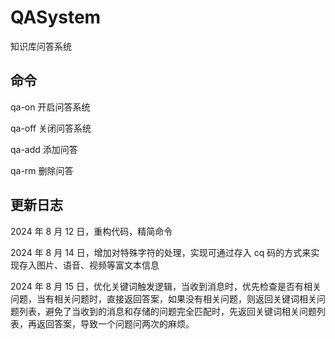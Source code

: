 # QASystem

知识库问答系统

## 命令

qa-on 开启问答系统

qa-off 关闭问答系统

qa-add 添加问答

qa-rm 删除问答

## 更新日志

2024 年 8 月 12 日，重构代码，精简命令

2024 年 8 月 14 日，增加对特殊字符的处理，实现可通过存入 cq 码的方式来实现存入图片、语音、视频等富文本信息

2024 年 8 月 15 日，优化关键词触发逻辑，当收到消息时，优先检查是否有相关问题，当有相关问题时，直接返回答案，如果没有相关问题，则返回关键词相关问题列表，避免了当收到的消息和存储的问题完全匹配时，先返回关键词相关问题列表，再返回答案，导致一个问题问两次的麻烦。
